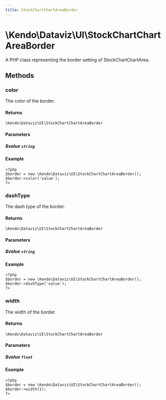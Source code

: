 ```yaml
---
title: StockChartChartAreaBorder
---
```


# \Kendo\Dataviz\UI\StockChartChartAreaBorder

A PHP class representing the border setting of StockChartChartArea.


## Methods

### color
The color of the border.

#### Returns
`\Kendo\Dataviz\UI\StockChartChartAreaBorder`

#### Parameters

##### $value `string`



#### Example 
    <?php
    $border = new \Kendo\Dataviz\UI\StockChartChartAreaBorder();
    $border->color('value');
    ?>

### dashType
The dash type of the border.

#### Returns
`\Kendo\Dataviz\UI\StockChartChartAreaBorder`

#### Parameters

##### $value `string`



#### Example 
    <?php
    $border = new \Kendo\Dataviz\UI\StockChartChartAreaBorder();
    $border->dashType('value');
    ?>

### width
The width of the border.

#### Returns
`\Kendo\Dataviz\UI\StockChartChartAreaBorder`

#### Parameters

##### $value `float`



#### Example 
    <?php
    $border = new \Kendo\Dataviz\UI\StockChartChartAreaBorder();
    $border->width(1);
    ?>

